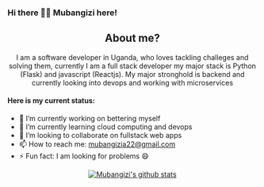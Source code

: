### Hi there 🙋‍♂️  Mubangizi here!

<div align="center">

## About me?

I am a software developer in Uganda, who loves tackling challeges and solving them, currently I am a full stack developer my major stack is Python (Flask) and javascript (Reactjs). My major stronghold is backend and currently looking into devops and working with microservices
<div align="left">
  
#### Here is my current status:
- 🔭 I’m currently working on bettering myself
- 🌱 I’m currently learning cloud computing and devops
- 👯 I’m looking to collaborate on fullstack web apps
- 📫 How to reach me: mubangizia22@gmail.com
- ⚡ Fun fact: I am looking for problems 😄

</div>

<!--
<a>
<img align="left" src="https://github-readme-stats.vercel.app/api/top-langs/?username=mubangizi&theme=dark&hide=html,dockerfile" alt="francislagares" />
</a>
--> 
[![Mubangizi's github stats](https://github-readme-stats.vercel.app/api?username=mubangizi&show_icons=true&theme=monokai)](https://github.com/mubangizi)

</div>

